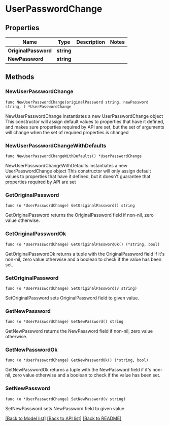 # UserPasswordChange

## Properties

Name | Type | Description | Notes
------------ | ------------- | ------------- | -------------
**OriginalPassword** | **string** |  | 
**NewPassword** | **string** |  | 

## Methods

### NewUserPasswordChange

`func NewUserPasswordChange(originalPassword string, newPassword string, ) *UserPasswordChange`

NewUserPasswordChange instantiates a new UserPasswordChange object
This constructor will assign default values to properties that have it defined,
and makes sure properties required by API are set, but the set of arguments
will change when the set of required properties is changed

### NewUserPasswordChangeWithDefaults

`func NewUserPasswordChangeWithDefaults() *UserPasswordChange`

NewUserPasswordChangeWithDefaults instantiates a new UserPasswordChange object
This constructor will only assign default values to properties that have it defined,
but it doesn't guarantee that properties required by API are set

### GetOriginalPassword

`func (o *UserPasswordChange) GetOriginalPassword() string`

GetOriginalPassword returns the OriginalPassword field if non-nil, zero value otherwise.

### GetOriginalPasswordOk

`func (o *UserPasswordChange) GetOriginalPasswordOk() (*string, bool)`

GetOriginalPasswordOk returns a tuple with the OriginalPassword field if it's non-nil, zero value otherwise
and a boolean to check if the value has been set.

### SetOriginalPassword

`func (o *UserPasswordChange) SetOriginalPassword(v string)`

SetOriginalPassword sets OriginalPassword field to given value.


### GetNewPassword

`func (o *UserPasswordChange) GetNewPassword() string`

GetNewPassword returns the NewPassword field if non-nil, zero value otherwise.

### GetNewPasswordOk

`func (o *UserPasswordChange) GetNewPasswordOk() (*string, bool)`

GetNewPasswordOk returns a tuple with the NewPassword field if it's non-nil, zero value otherwise
and a boolean to check if the value has been set.

### SetNewPassword

`func (o *UserPasswordChange) SetNewPassword(v string)`

SetNewPassword sets NewPassword field to given value.



[[Back to Model list]](../README.md#documentation-for-models) [[Back to API list]](../README.md#documentation-for-api-endpoints) [[Back to README]](../README.md)


